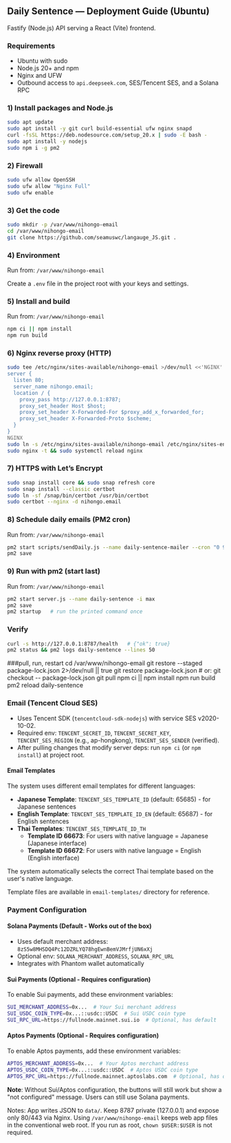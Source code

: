 ## Daily Sentence — Deployment Guide (Ubuntu)

Fastify (Node.js) API serving a React (Vite) frontend.

### Requirements
- Ubuntu with sudo
- Node.js 20+ and npm
- Nginx and UFW
- Outbound access to `api.deepseek.com`, SES/Tencent SES, and a Solana RPC

### 1) Install packages and Node.js
```bash
sudo apt update
sudo apt install -y git curl build-essential ufw nginx snapd
curl -fsSL https://deb.nodesource.com/setup_20.x | sudo -E bash -
sudo apt install -y nodejs
sudo npm i -g pm2
```

### 2) Firewall
```bash
sudo ufw allow OpenSSH
sudo ufw allow "Nginx Full"
sudo ufw enable
```

### 3) Get the code
```bash
sudo mkdir -p /var/www/nihongo-email
cd /var/www/nihongo-email
git clone https://github.com/seamuswc/langauge_JS.git .
```

### 4) Environment
Run from: `/var/www/nihongo-email`

Create a `.env` file in the project root with your keys and settings.

### 5) Install and build
Run from: `/var/www/nihongo-email`
```bash
npm ci || npm install
npm run build
```

### 6) Nginx reverse proxy (HTTP)
```bash
sudo tee /etc/nginx/sites-available/nihongo-email >/dev/null <<'NGINX'
server {
  listen 80;
  server_name nihongo.email;
  location / {
    proxy_pass http://127.0.0.1:8787;
    proxy_set_header Host $host;
    proxy_set_header X-Forwarded-For $proxy_add_x_forwarded_for;
    proxy_set_header X-Forwarded-Proto $scheme;
  }
}
NGINX
sudo ln -s /etc/nginx/sites-available/nihongo-email /etc/nginx/sites-enabled/nihongo-email
sudo nginx -t && sudo systemctl reload nginx
```

### 7) HTTPS with Let’s Encrypt
```bash
sudo snap install core && sudo snap refresh core
sudo snap install --classic certbot
sudo ln -sf /snap/bin/certbot /usr/bin/certbot
sudo certbot --nginx -d nihongo.email
```

### 8) Schedule daily emails (PM2 cron)
Run from: `/var/www/nihongo-email`
```bash
pm2 start scripts/sendDaily.js --name daily-sentence-mailer --cron "0 9 * * *" --no-autorestart
pm2 save
```

### 9) Run with pm2 (start last)
Run from: `/var/www/nihongo-email`
```bash
pm2 start server.js --name daily-sentence -i max
pm2 save
pm2 startup   # run the printed command once
```

### Verify
```bash
curl -s http://127.0.0.1:8787/health   # {"ok": true}
pm2 status && pm2 logs daily-sentence --lines 50
```

###pull, run, restart
cd /var/www/nihongo-email
git restore --staged package-lock.json 2>/dev/null || true
git restore package-lock.json            # or: git checkout -- package-lock.json
git pull
npm ci || npm install
npm run build
pm2 reload daily-sentence

### Email (Tencent Cloud SES)
- Uses Tencent SDK (`tencentcloud-sdk-nodejs`) with service SES v2020-10-02.
- Required env: `TENCENT_SECRET_ID`, `TENCENT_SECRET_KEY`, `TENCENT_SES_REGION` (e.g., ap-hongkong), `TENCENT_SES_SENDER` (verified).
- After pulling changes that modify server deps: run `npm ci` (or `npm install`) at project root.

#### Email Templates
The system uses different email templates for different languages:
- **Japanese Template**: `TENCENT_SES_TEMPLATE_ID` (default: 65685) - for Japanese sentences
- **English Template**: `TENCENT_SES_TEMPLATE_ID_EN` (default: 65687) - for English sentences  
- **Thai Templates**: `TENCENT_SES_TEMPLATE_ID_TH` 
  - **Template ID 66673**: For users with native language = Japanese (Japanese interface)
  - **Template ID 66672**: For users with native language = English (English interface)

The system automatically selects the correct Thai template based on the user's native language.

Template files are available in `email-templates/` directory for reference.

### Payment Configuration

#### Solana Payments (Default - Works out of the box)
- Uses default merchant address: `8zS5w8MHSDQ4Pc12DZRLYQ78hgEwnBemVJMrfjUN6xXj`
- Optional env: `SOLANA_MERCHANT_ADDRESS`, `SOLANA_RPC_URL`
- Integrates with Phantom wallet automatically

#### Sui Payments (Optional - Requires configuration)
To enable Sui payments, add these environment variables:
```bash
SUI_MERCHANT_ADDRESS=0x...  # Your Sui merchant address
SUI_USDC_COIN_TYPE=0x...::usdc::USDC  # Sui USDC coin type
SUI_RPC_URL=https://fullnode.mainnet.sui.io  # Optional, has default
```

#### Aptos Payments (Optional - Requires configuration)
To enable Aptos payments, add these environment variables:
```bash
APTOS_MERCHANT_ADDRESS=0x...  # Your Aptos merchant address
APTOS_USDC_COIN_TYPE=0x...::usdc::USDC  # Aptos USDC coin type
APTOS_RPC_URL=https://fullnode.mainnet.aptoslabs.com  # Optional, has default
```

**Note**: Without Sui/Aptos configuration, the buttons will still work but show a "not configured" message. Users can still use Solana payments.

Notes: App writes JSON to `data/`. Keep 8787 private (127.0.0.1) and expose only 80/443 via Nginx. Using `/var/www/nihongo-email` keeps web app files in the conventional web root. If you run as root, `chown $USER:$USER` is not required.


